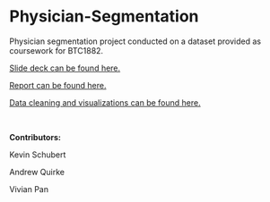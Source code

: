 # Physician-Segmentation

Physician segmentation project conducted on a dataset provided as coursework for BTC1882.

[Slide deck can be found here.](https://github.com/QueekCode/Physician-Segmentation/blob/main/1882%20Segmentation.pdf)

[Report can be found here.](https://github.com/QueekCode/Physician-Segmentation/blob/main/BTC1882%20Segmentation%20Report.pdf)

[Data cleaning and visualizations can be found here.](https://github.com/QueekCode/Physician-Segmentation/blob/main/SegmentationScript.R)

<br>

**Contributors:**

Kevin Schubert

Andrew Quirke

Vivian Pan
